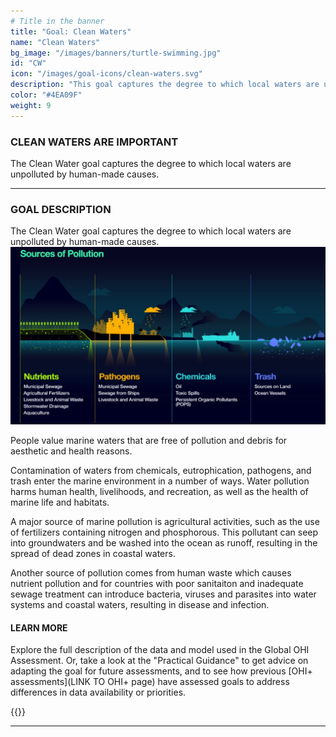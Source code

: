 ```yaml
---
# Title in the banner
title: "Goal: Clean Waters"
name: "Clean Waters"
bg_image: "/images/banners/turtle-swimming.jpg"
id: "CW"
icon: "/images/goal-icons/clean-waters.svg"
description: "This goal captures the degree to which local waters are unpolluted by natural and human-made causes. This goal scores highest when the contamination level is zero."
color: "#4EA09F"
weight: 9
---
```

### CLEAN WATERS ARE IMPORTANT
The Clean Water goal captures the degree to which local waters are unpolluted by human-made causes. 


----

### GOAL DESCRIPTION
The Clean Water goal captures the degree to which local waters are unpolluted by human-made causes. 
![](/images/sources_of_pollution.jpg)

People value marine waters that are free of pollution and debris for aesthetic and health reasons. 

Contamination of waters from chemicals, eutrophication, pathogens, and trash enter the marine environment in a number of ways. Water pollution harms human health, livelihoods, and recreation, as well as the health of marine life and habitats.  

A major source of marine pollution is agricultural activities, such as the use of fertilizers containing nitrogen and phosphorous. This pollutant can seep into groundwaters and be washed into the ocean as runoff, resulting in the spread of dead zones in coastal waters.

Another source of pollution comes from human waste which causes nutrient pollution and for countries with poor sanitaiton and inadequate sewage treatment can introduce bacteria, viruses and parasites into water systems and coastal waters, resulting in disease and infection.  

#### LEARN MORE
Explore the full description of the data and model used in the Global OHI Assessment. Or, take a look at the "Practical Guidance" to get advice on adapting the goal for future assessments, and to see how previous [OHI+ assessments](LINK TO OHI+ page) have assessed goals to address differences in data availability or priorities.

{{<buttons left_text="OHI Model" left_link="https://ohi-science.org/ohiprep_v2020/globalprep/methods_doc/v2020/Supplement.html#65_clean_waters" right_text="Practical Guidance" right_link="/guidance/clean-waters" left_icon="/images/misc/microscope-icon.svg" right_icon="/images/misc/directions-icon.svg">}}

----

